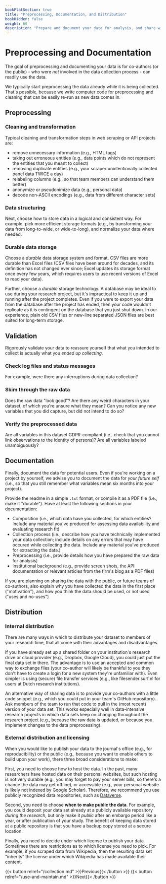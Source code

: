 ```yaml
---
bookFlatSection: true
title: "Preprocessing, Documentation, and Distribution"
bookHidden: false
weight: 60
description: "Prepare and document your data for analysis, and share with team members or the public."
---
```


# Preprocessing and Documentation

The goal of preprocessing and documenting your data is for co-authors (or the public) - who were *not* involved in the data collection process - can readily use the data.

We typically start preprocessing the data already while it is being collected. That's possible, because we write computer code for preprocessing and cleaning that can be easily re-run as new data comes in.

## Preprocessing

### Cleaning and transformation

Typical cleaning and transformation steps in web scraping or API projects are:

- remove unnecessary information (e.g., HTML tags)
- taking out erroneous entities (e.g., data points which do not represent the entities that you meant to collect)
- removing duplicate entities (e.g., your scraper unintentionally collected panel data TWICE a day)
- relabeling columns (e.g., so that team members can understand them better)
- anonymize or pseudonimize data (e.g., personal data)
- decode non-ASCII encodings (e.g., data from different character sets)

### Data structuring

Next, choose how to store data in a logical and consistent way. For example, pick more efficient storage formats (e.g., by transforming your data from long-to-wide, or wide-to-long), and normalize your data where needed.

### Durable data storage

Choose a *durable* data storage system and format. CSV files are more durable than Excel files (CSV files have been around for decades, and its definition has not changed ever since; Excel updates its storage format once every few years, which requires users to use recent versions of Excel to read your data).

Further, choose a *durable* storage technology. A database may be ideal to use during your research project, but it's impractical to keep it up and running after the project completes. Even if you were to export your data from the database after the project has ended, then your code wouldn't replicate as it is contingent on the database that you just shut down. In our experience, plain old CSV files or new-line separated JSON files are best suited for long-term storage.

## Validation

Rigorously validate your data to reassure yourself that what you intended to collect is actually what you *ended up collecting*.

### Check log files and status messages

For example, were there any interruptions during data collection?

### Skim through the raw data
Does the raw data "look good"? Are there any weird characters in your dataset, of which you're unsure what they mean? Can you notice any new variables that you did capture, but did not intend to do so?

### Verify the preprocessed data
Are all variables in this dataset GDPR-compliant (i.e., check that you cannot link observations to the identity of persons)? Are all variables labeled unambiguously?

## Documentation

Finally, document the data for potential users. Even if you're working on a project by yourself, we advise you to document the data for *your future self* (i.e., so that you still remember what variables mean six months into your project).

Provide the readme in a simple `.txt` format, or compile it as a PDF file (i.e., make it "durable"). Have at least the following sections in your documentation:
- Composition (i.e., which data have you collected, for which entities? Include any material you've produced for assessing data availability and evaluating research fit)
- Collection process (i.e., describe how you have technically implemented your data collection; include details on any errors that may have occured while collecting the data. Include any material you've produced for extracting the data.)
- Preprocessing (i.e., provide details how you have prepared the raw data for analysis)
- Institutional background (e.g., provide screen shots, the API documentation or relevant articles from the firm's blog as a PDF files)

If you are planning on sharing the data with the public, or future teams of co-authors, also explain why you have collected the data in the first place ("motivation"), and how you think the data should be used, or not used ("uses and no-uses")

## Distribution

### Internal distribution

There are many ways in which to distribute your dataset to members of your research time, that all come with their advantages and disadvantages.

If you have already set up a shared folder on your institution's research drive or cloud provider (e.g., Dropbox, Google Cloud), you could just put the final data set in there. The advantage is to use an accepted and common way to exchange files (your co-author will likely be thankful to you they don't have to create a login for a new system they're unfamiliar with). Even simpler is using (secure) file transfer services (e.g., like filesender.surf.nl for users at Dutch research institutions).

An alternative way of sharing data is to provide your co-authors with a little code snippet (e.g., which you could put in your team's GitHub repository). Ask members of the team to run that code to pull in the (most recent) version of your data set. This works especially well in data-intensive research projects in which data sets keep on changing throughout the research project (e.g., because the raw data is updated, or because you implement changes to the data preprocessing).

### External distribution and licensing

When you would like to publish your data to the journal's office (e.g., for reproducibility) or the public (e.g., because you want to enable others to build upon your work), there three broad considerations to make:

First, you need to choose how to host the data. In the past, many researchers have hosted data on their personal websites, but such hosting is not very durable (e.g., you may forget to pay your server bills, so there's a chance the data may get offline), or accessible (e.g., your personal website is likely not indexed by Google Scholar). Therefore, we recommend you use publicly recognized data repositories, such as [Dataverse](https://dataverse.nl).

Second, you need to choose __when to make public the data__. For example, you could deposit your data set already at a publicly available repository *during the research*, but only make it *public* after an embargo period like a year, or after publication of your study. The benefit of keeping data stored at a public repository is that you have a backup copy stored at a secure location.

Finally, you need to decide under which license to publish your data. Sometimes there are restrictions as to which license you need to pick. For example, if you scraped data from Wikipedia, then the resulting data set "inherits" the license under which Wikipedia has made available their content.

{{< button relref="/collection.md" >}}Previous{{< /button >}}
{{< button relref="/use-and-maintain.md" >}}Next{{< /button >}}
